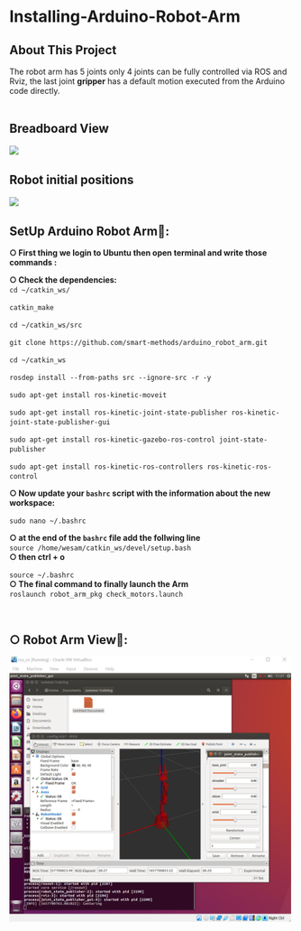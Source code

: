 # Installing-Arduino-Robot-Arm

## About This Project <br />
The robot arm has 5 joints only 4 joints can be fully controlled via ROS and Rviz, the last joint **gripper** has a default motion executed from the Arduino code directly.<br />
<br />

## Breadboard View <br />
<img src="images/circuit.jpeg." width="500">
<br />

## Robot initial positions <br />
<img src="images/positions.jpeg." width="500">

## SetUp Arduino Robot Arm🦾:

**○ First thing we login to Ubuntu then open terminal and write those commands :**<br />

**○ Check the dependencies:**<br />
`cd ~/catkin_ws/` <br />

`catkin_make` <br />

`cd ~/catkin_ws/src` <br />

`git clone https://github.com/smart-methods/arduino_robot_arm.git`  <br />

`cd ~/catkin_ws` <br />

`rosdep install --from-paths src --ignore-src -r -y` <br />

`sudo apt-get install ros-kinetic-moveit` <br />

`sudo apt-get install ros-kinetic-joint-state-publisher ros-kinetic-joint-state-publisher-gui` <br />

`sudo apt-get install ros-kinetic-gazebo-ros-control joint-state-publisher` <br />

`sudo apt-get install ros-kinetic-ros-controllers ros-kinetic-ros-control` <br />

**○ Now update your `bashrc` script with the information about the new workspace:**<br />

`sudo nano ~/.bashrc` <br />

**○ at the end of the `bashrc` file add the follwing line** <br />
`source /home/wesam/catkin_ws/devel/setup.bash` <br />
**○ then ctrl + o**<br />

`source ~/.bashrc`<br />
**○ The final command to finally launch the Arm**<br />
`roslaunch robot_arm_pkg check_motors.launch` <br />

<br />

## ○ Robot Arm View🔎: 
<img src="images/RobotArm.png" width="500">

